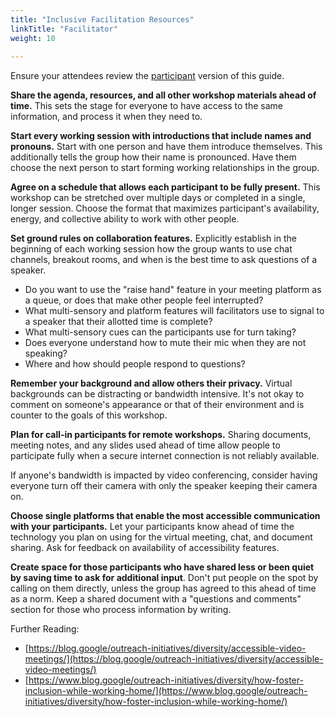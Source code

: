 ```yaml
---
title: "Inclusive Facilitation Resources"
linkTitle: "Facilitator"
weight: 10
   
---
```


Ensure your attendees review the [participant](../participant) version of this guide. 

**Share the agenda, resources, and all other workshop materials ahead of time.** This sets the stage for everyone to have access to the same information, and process it when they need to.

**Start every working session with introductions that include names and pronouns.** Start with one person and have them introduce themselves. This additionally tells the group how their name is pronounced. Have them choose the next person to start forming working relationships in the group.  

**Agree on a schedule that allows each participant to be fully present.** This workshop can be stretched over multiple days or completed in a single, longer session. Choose the format that maximizes participant's availability, energy, and collective ability to work with other people.

**Set ground rules on collaboration features.** Explicitly establish in the beginning of each working session how the group wants to use chat channels, breakout rooms, and when is the best time to ask questions of a speaker. 

 * Do you want to use the "raise hand" feature in your meeting platform as a queue, or does that make other people feel interrupted?
 * What multi-sensory and platform features will facilitators use to signal to a speaker that their allotted time is complete?
 * What multi-sensory cues can the participants use for turn taking?
 * Does everyone understand how to mute their mic when they are not speaking?
 * Where and how should people respond to questions?

**Remember your background and allow others their privacy.** Virtual backgrounds can be distracting or bandwidth intensive. It's not okay to comment on someone's appearance or that of their environment and is counter to the goals of this workshop.

**Plan for call-in participants for remote workshops.** Sharing documents, meeting notes, and any slides used ahead of time allow people to participate fully when a secure internet connection is not reliably available. 

If anyone's bandwidth is impacted by video conferencing, consider having everyone turn off their camera with only the speaker keeping their camera on.

**Choose single platforms that enable the most accessible communication with your participants.** Let your participants know ahead of time the technology you plan on using for the virtual meeting, chat, and document sharing. Ask for feedback on availability of accessibility features. 

**Create space for those participants who have shared less or been quiet by saving time to ask for additional input**. Don't put people on the spot by calling on them directly, unless the group has agreed to this ahead of time as a norm. Keep a shared document with a "questions and comments" section for those who process information by writing.

Further Reading:


 
* [https://blog.google/outreach-initiatives/diversity/accessible-video-meetings/](https://blog.google/outreach-initiatives/diversity/accessible-video-meetings/) 
* [https://www.blog.google/outreach-initiatives/diversity/how-foster-inclusion-while-working-home/](https://www.blog.google/outreach-initiatives/diversity/how-foster-inclusion-while-working-home/) 
